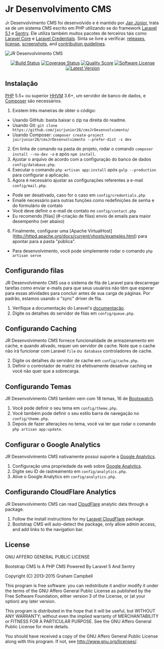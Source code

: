 Jr Desenvolvimento CMS
=======================

Jr Desenvolvimento CMS foi desenvolvido e é mantido por  [Jair Júnior](https://github.com/jairjunior28), trata se de um sistema CMS escrito em PHP utilizando se do framework [Laravel 5.1](http://laravel.com) e [Sentry](https://cartalyst.com/manual/sentry). Ele utiliza também muitos pacotes de terceiros tais como [Laravel Core](https://github.com/GrahamCampbell/Laravel-Core) e [Laravel Credentials](https://github.com/BootstrapCMS/Credentials). Sinta se livre a verificar. [releases](https://github.com/BootstrapCMS/CMS/releases), [license](LICENSE), [screenshots](SCREENSHOTS.md), and [contribution guidelines](CONTRIBUTING.md).

![JR Desenvolvimento CMS]()

<p align="center">
<a href="https://travis-ci.org/BootstrapCMS/CMS"><img src="https://img.shields.io/travis/BootstrapCMS/CMS/master.svg?style=flat-square" alt="Build Status"></img></a>
<a href="https://scrutinizer-ci.com/g/BootstrapCMS/CMS/code-structure"><img src="https://img.shields.io/scrutinizer/coverage/g/BootstrapCMS/CMS.svg?style=flat-square" alt="Coverage Status"></img></a>
<a href="https://scrutinizer-ci.com/g/BootstrapCMS/CMS"><img src="https://img.shields.io/scrutinizer/g/BootstrapCMS/CMS.svg?style=flat-square" alt="Quality Score"></img></a>
<a href="LICENSE"><img src="https://img.shields.io/badge/license-AGPL%203.0-brightgreen.svg?style=flat-square" alt="Software License"></img></a>
<a href="https://github.com/BootstrapCMS/CMS/releases"><img src="https://img.shields.io/github/release/BootstrapCMS/CMS.svg?style=flat-square" alt="Latest Version"></img></a>
</p>


## Instalação

[PHP](https://php.net) 5.5+ ou superior [HHVM](http://hhvm.com) 3.6+, um servidor de banco de dados, e [Composer](https://getcomposer.org) são necessários.

1. Existem três maneiras de obter o código:
  * Usando GitHub: basta baixar o zip na direita do readme.
  * Usando Git: `git clone https://github.com/jairjunior28/cmsJrDesenvolvimento/`
  * Usando Composer: `composer create-project jairjunior28/cmsJrDesenvolvimento --prefer-dist -s dev`
2. Em linha de comando na pasta do projeto, rodar o comando `composer install --no-dev -o` e após `npm install`.
3. Ajustar o arquivo de acordo com a configuração do banco de dados `config/database.php`.
4. Executar o comando `php artisan app:install` após  `gulp --production` para configurar a aplicação.
5. Agora é necessário ajustar as configurações referentes a e-mail `config/mail.php`.
  * Pode ser desativado, caso for o caso em  `config/credentials.php`
  * Emailé necessário para outras funções como redefinições de senha e do formulário de contato
  * Você deve definir o e-mail de contato no `config/contact.php`
  * Eu recomendo [filas] (#-criação de filas) envio de emails para maior desempenho (ver abaixo)
6. Finalmente, configurar uma [Apache VirtualHost] (http://httpd.apache.org/docs/current/vhosts/examples.html) para apontar para a pasta "pública".
  * Para desenvolvimento, você pode simplemente rodar o comando  `php artisan serve`


## Configurando filas

JR Desenvolvimento CMS usa o sistema de fila de Laravel para descarregar tarefas como enviar e-mails para que seus usuários não têm que esperar para essas atividades para concluir antes de sua carga de páginas. Por padrão, estamos usando o "sync" driver de fila.
1. Verifique a documentação do Laravel's [documentação](http://laravel.com/docs/master/queues#configuration).
2. Digite os detalhes do servidor de filas em `config/queue.php`.


## Configurando Caching

JR Desenvolvimento CMS fornece funcionalidade de armazenamento em cache, e quando ativado, requer um servidor de cache.
Note que o cache não irá funcionar com Laravel `file` ou` database` controladores de cache.


2. Digite os detalhes do servidor de cache em `config/cache.php`.
3. Definir o controlador de matriz irá efetivamente desativar caching se você não quer que a sobrecarga.


## Configurando Temas

JR Desenvolvimento CMS também vem com 18 temas, 16 de [Bootswatch](http://bootswatch.com).

1. Você pode definir o seu tema em `config/theme.php`.
2. Você também pode definir o seu estilo barra de navegação no `config/theme.php`.
3. Depois de fazer alterações no tema, você vai ter que rodar o comando `php artisan app:update`.


##  Configurar o Google Analytics

JR Desenvolvimento CMS nativamente possui suporte a [Google Analytics](http://www.google.com/analytics).

1. Configuração uma propriedade da web sobre [Google Analytics](http://www.google.com/analytics).
2. Digite seu ID de rastreamento em `config/analytics.php`.
3. Ative o Google Analytics em `config/analytics.php`.


## Configurando CloudFlare Analytics

JR Desenvolvimento CMS  can read [CloudFlare](https://www.cloudflare.com/) analytic data through a package.

1. Follow the install instructions for my [Laravel CloudFlare](https://github.com/BootstrapCMS/CloudFlare) package.
2. Bootstrap CMS will auto-detect the package, only allow admin access, and add links to the navigation bar.


## License

GNU AFFERO GENERAL PUBLIC LICENSE

Bootstrap CMS Is A PHP CMS Powered By Laravel 5 And Sentry

Copyright (C) 2013-2015 Graham Campbell

This program is free software: you can redistribute it and/or modify
it under the terms of the GNU Affero General Public License as published by
the Free Software Foundation, either version 3 of the License, or
(at your option) any later version.

This program is distributed in the hope that it will be useful,
but WITHOUT ANY WARRANTY; without even the implied warranty of
MERCHANTABILITY or FITNESS FOR A PARTICULAR PURPOSE.  See the
GNU Affero General Public License for more details.

You should have received a copy of the GNU Affero General Public License
along with this program.  If not, see <http://www.gnu.org/licenses/>.
